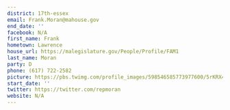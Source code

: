 ```yaml
---
district: 17th-essex
email: Frank.Moran@mahouse.gov
end_date: ''
facebook: N/A
first_name: Frank
hometown: Lawrence
house_url: https://malegislature.gov/People/Profile/FAM1
last_name: Moran
party: D
phone: (617) 722-2582
picture: https://pbs.twimg.com/profile_images/598546585773977600/5rKRX4H2_400x400.jpg
start_date: ''
twitter: https://twitter.com/repmoran
website: N/A
---
```

